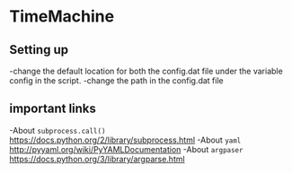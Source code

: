 # TimeMachine

##  Setting up

-change the default location for both the config.dat file under the variable config in the script.
-change the path in the config.dat file


##  important links
-About  `subprocess.call()` https://docs.python.org/2/library/subprocess.html
-About `yaml` http://pyyaml.org/wiki/PyYAMLDocumentation
-About `argpaser`  https://docs.python.org/3/library/argparse.html


